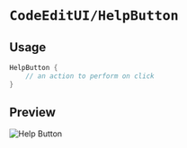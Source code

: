 # ``CodeEditUI/HelpButton``

## Usage

```swift
HelpButton {
    // an action to perform on click
}
```

## Preview

![Help Button](HelpButton_View.png)
